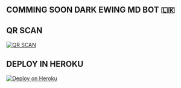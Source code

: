 ## COMMING SOON DARK EWING MD BOT 🇱🇰

## QR SCAN

[![QR SCAN](https://repl.it/badge/github/quiec/whatsAlfa)](https://replit.com/@VajiraRathnayak/DARK-EWING-MD?v=1)


## DEPLOY IN HEROKU

 [![Deploy on Heroku](https://www.herokucdn.com/deploy/button.svg)](https://dashboard.heroku.com/new?template=https://github.com/vajirabot1/KING-VAJIRA-MD)
 
